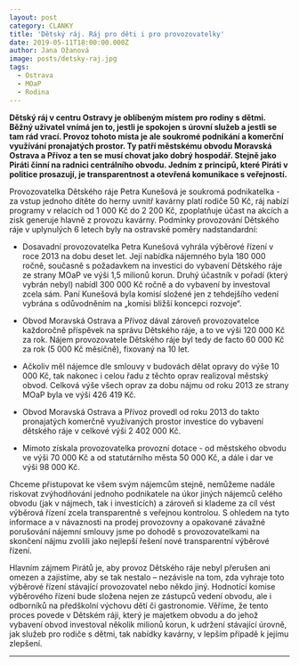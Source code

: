 ```yaml
---
layout: post
category: CLANKY
title: 'Dětský ráj. Ráj pro děti i pro provozovatelky'
date: 2019-05-11T18:00:00.000Z
author: Jana Ožanová
image: posts/detsky-raj.jpg
tags:
  - Ostrava
  - MOaP
  - Rodina
---
```


**Dětský ráj v centru Ostravy je oblíbeným místem pro rodiny s dětmi. Běžný uživatel vnímá jen to, jestli je spokojen s úrovní služeb a jestli se tam rád vrací. Provoz tohoto místa je ale soukromé podnikání a komerční využívání pronajatých prostor. Ty patří městskému obvodu Moravská Ostrava a Přívoz a ten se musí chovat jako dobrý hospodář. Stejně jako  Piráti činní na radnici centrálního obvodu. Jedním z principů, které Piráti v politice prosazují, je transparentnost a otevřená komunikace s veřejností.**

Provozovatelka Dětského ráje Petra Kunešová je soukromá podnikatelka - za vstup jednoho dítěte do herny uvnitř kavárny platí rodiče 50 Kč, ráj nabízí programy v relacích od 1 000 Kč do 2 200 Kč, zpoplatňuje účast na akcích a zisk generuje hlavně z provozu kavárny. Podmínky provozování Dětského ráje v uplynulých 6 letech byly na ostravské poměry nadstandardní:

* Dosavadní provozovatelka Petra Kunešová vyhrála výběrové řízení v roce 2013 na dobu deset let. Její nabídka nájemného byla 180 000 ročně, současně s požadavkem na investici do vybavení Dětského ráje ze strany MOaP ve výši 1,5 milionů korun. Druhý účastník v pořadí (který vybrán nebyl) nabídl 300 000 Kč ročně a do vybavení by investoval zcela sám. Paní Kunešová byla komisí složené jen z tehdejšího vedení vybrána s odůvodněním na „komisi bližší koncepci rozvoje“.  

* Obvod Moravská Ostrava a Přívoz dával zároveň provozovatelce každoročně příspěvek na správu Dětského ráje, a to ve výši 120 000 Kč za rok. Nájem provozovatele Dětského ráje byl tedy de facto 60 000 Kč za rok (5 000 Kč měsíčně), fixovaný na 10 let.

* Ačkoliv měl nájemce dle smlouvy v budovách dělat opravy do výše 10 000 Kč, tak nakonec i celou řadu z těchto oprav realizoval městský obvod. Celková výše všech oprav za dobu nájmu od roku 2013 ze strany MOaP byla ve výši 426 419 Kč. 

* Obvod Moravská Ostrava a Přívoz provedl od roku 2013 do takto pronajatých komerčně využívaných prostor investice do vybavení dětského ráje v celkové výši 2 402 000 Kč. 

* Mimoto získala provozovatelka provozní dotace - od městského obvodu ve výši 70 000 Kč a od statutárního města 50 000 Kč, a dále i dar ve výši 98 000 Kč.

Chceme přistupovat ke všem svým nájemcům stejně, nemůžeme nadále riskovat zvýhodňování jednoho podnikatele na úkor jiných nájemců celého obvodu (jak v nájmech, tak i investicích) a zároveň si klademe za cíl vést výběrová řízení zcela transparentně s veřejnou kontrolou. S ohledem na tyto informace a v návaznosti na prodej provozovny a opakované závažné porušování nájemní smlouvy jsme po dohodě s provozovatelkami na skončení nájmu zvolili jako nejlepší řešení nové transparentní výběrové řízení.

Hlavním zájmem Pirátů je, aby provoz Dětského ráje nebyl přerušen ani omezen a zajistíme, aby se tak nestalo – nezávisle na tom, zda vyhraje toto výběrové řízení stávající provozovatel nebo někdo jiný. Hodnotící komise výběrového řízení bude složena nejen ze zástupců vedení obvodu, ale i odborníků na předškolní výchovu dětí či gastronomie. Věříme, že tento proces povede v Dětském ráji, který je majetkem obvodu a do jehož vybavení obvod investoval několik milionů korun, k udržení stávající úrovně, jak služeb pro rodiče s dětmi, tak nabídky kavárny, v lepším případě k jejímu zlepšení. 

- - -


